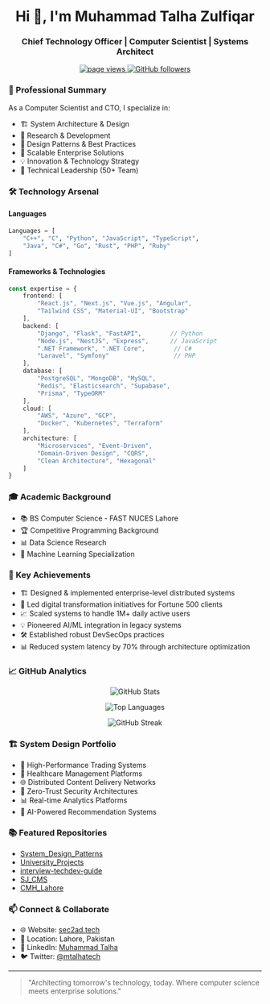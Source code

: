 <h1 align="center">Hi 👋, I'm Muhammad Talha Zulfiqar</h1>
<h3 align="center">Chief Technology Officer | Computer Scientist | Systems Architect</h3>

<p align="center">
  <a href="https://github.com/mtalhazulf/">
    <img src="https://komarev.com/ghpvc/?username=mtalhazulf" alt="page views" />
  </a>
  <a href="https://github.com/mtalhazulf">
    <img alt="GitHub followers" src="https://img.shields.io/github/followers/mtalhazulf?color=green&logo=github">
  </a>
</p>

### 🎯 Professional Summary
As a Computer Scientist and CTO, I specialize in:
- 🏗️ System Architecture & Design
- 🔬 Research & Development
- 🎨 Design Patterns & Best Practices
- 🚀 Scalable Enterprise Solutions
- 💡 Innovation & Technology Strategy
- 👥 Technical Leadership (50+ Team)

### 🛠️ Technology Arsenal

#### Languages
```python
Languages = [
    "C++", "C", "Python", "JavaScript", "TypeScript", 
    "Java", "C#", "Go", "Rust", "PHP", "Ruby"
]
```

#### Frameworks & Technologies
```typescript
const expertise = {
    frontend: [
        "React.js", "Next.js", "Vue.js", "Angular",
        "Tailwind CSS", "Material-UI", "Bootstrap"
    ],
    backend: [
        "Django", "Flask", "FastAPI",        // Python
        "Node.js", "NestJS", "Express",      // JavaScript
        ".NET Framework", ".NET Core",        // C#
        "Laravel", "Symfony"                  // PHP
    ],
    database: [
        "PostgreSQL", "MongoDB", "MySQL",
        "Redis", "Elasticsearch", "Supabase",
        "Prisma", "TypeORM"
    ],
    cloud: [
        "AWS", "Azure", "GCP",
        "Docker", "Kubernetes", "Terraform"
    ],
    architecture: [
        "Microservices", "Event-Driven",
        "Domain-Driven Design", "CQRS",
        "Clean Architecture", "Hexagonal"
    ]
}
```

### 🎓 Academic Background
- 📚 BS Computer Science - FAST NUCES Lahore
- 🏆 Competitive Programming Background
- 📊 Data Science Research
- 🧬 Machine Learning Specialization

### 🌟 Key Achievements
- 🏗️ Designed & implemented enterprise-level distributed systems
- 🚀 Led digital transformation initiatives for Fortune 500 clients
- 📈 Scaled systems to handle 1M+ daily active users
- 💡 Pioneered AI/ML integration in legacy systems
- 🛠️ Established robust DevSecOps practices
- 📊 Reduced system latency by 70% through architecture optimization

### 📈 GitHub Analytics
<p align="center">
  <img src="https://github-readme-stats.vercel.app/api?username=mtalhazulf&show_icons=true&theme=tokyonight" alt="GitHub Stats" />
</p>
<p align="center">
  <img src="https://github-readme-stats.vercel.app/api/top-langs/?username=mtalhazulf&layout=compact&theme=radical" alt="Top Languages" />
</p>
<p align="center">
  <img src="https://github-readme-streak-stats.herokuapp.com/?user=mtalhazulf" alt="GitHub Streak" />
</p>

### 🏗️ System Design Portfolio
- 🎯 High-Performance Trading Systems
- 🏥 Healthcare Management Platforms
- 🌐 Distributed Content Delivery Networks
- 🔐 Zero-Trust Security Architectures
- 📊 Real-time Analytics Platforms
- 🤖 AI-Powered Recommendation Systems

### 📚 Featured Repositories
- [System_Design_Patterns](https://github.com/mtalhazulf/System_Design_Patterns)
- [University_Projects](https://github.com/mtalhazulf/University_Projects)
- [interview-techdev-guide](https://github.com/mtalhazulf/interview-techdev-guide)
- [SJ_CMS](https://github.com/mtalhazulf/SJ_CMS)
- [CMH_Lahore](https://github.com/mtalhazulf/CMH_Lahore)

### 📫 Connect & Collaborate
- 🌐 Website: [sec2ad.tech](https://sec2ad.tech)
- 📍 Location: Lahore, Pakistan
- 💼 LinkedIn: [Muhammad Talha](https://linkedin.com/in/muhammadtalha)
- 🐦 Twitter: [@mtalhatech](https://twitter.com/mtalhatech)

---

> "Architecting tomorrow's technology, today. Where computer science meets enterprise solutions."
